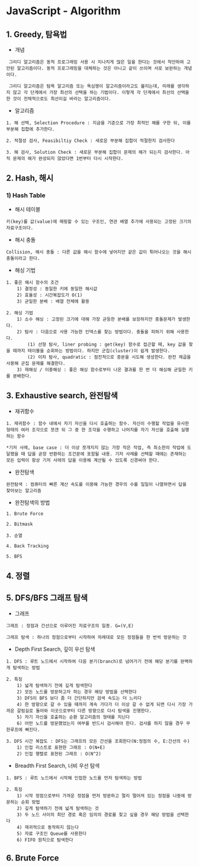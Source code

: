 # JavaScript -  Algorithm

## 1. Greedy, 탐욕법

* 개념

```
 그리디 알고리즘은 동적 프로그래밍 사용 시 지나치게 많은 일을 한다는 것에서 착안하여 고안된 알고리즘이다. 동적 프로그래밍을 대체하는 것은 아니고 같이 쓰이며 서로 보완하는 개념이다.

 그리디 알고리즘은 탐욕 알고리즘 또는 욕심쟁이 알고리즘이라고도 불리는데, 미래를 생각하지 않고 각 단계에서 가장 최선의 선택을 하는 기법이다. 이렇게 각 단계에서 최선의 선택을 한 것이 전체적으로도 최선이길 바라는 알고리즘이다.
```

* 알고리즘

```
1. 해 선택, Selection Procedure : 지금을 기준으로 가장 최적인 해를 구한 뒤, 이를 부분해 집합에 추가한다.

2. 적절성 검사, Feasibiltiy Check : 새로운 부분해 집합이 적절한지 검사한다

3. 해 검사, Solution Check : 새로운 부분해 집합이 문제의 해가 되는지 검사한다. 아직 문제의 해가 완성되지 않았다면 1번부터 다시 시작한다.
```

## 2. Hash, 해시

### 1) Hash Table

* 해시 테이블

```
키(key)를 값(value)에 매핑할 수 있는 구조인, 연관 배열 추가에 사용되는 고정된 크기의 자료구조이다.
```

* 해시 충돌

```
Collision, 해시 충돌 : 다른 값을 해시 함수에 넣어지만 같은 값이 튀어나오는 것을 해시 충돌이라고 한다.
```



* 해싱 기법

````
1. 좋은 해시 함수의 조건
	1) 결정성 : 동일한 키에 동일한 해시값
	2) 효율성 : 시간복잡도가 O(1)
	3) 균일한 분배 : 배열 전체에 활용
	
2. 해싱 기법
	1) 소수 해싱 : 고정된 크기에 대해 가장 균등한 분배를 보장하지만 충돌문제가 발생한다.
	2) 탐사 : 다음으로 사용 가능한 인덱스를 찾는 방법이다. 충돌을 피하기 위해 사용한다.
		(1) 선형 탐사, liner probing : get(key) 함수로 접근할 때, key 값을 찾을 때까지 테이블을 순회하는 방법이다. 하지만 군집(cluster)이 쉽게 발생한다.
		(2) 이차 탐사, quadratic : 점진적으로 증분을 시도해 생성한다. 완전 제곱을 사용해 군집 문제를 해결한다.
	3) 재해싱 / 이중해싱 : 좋은 해싱 함수로부터 나온 결과를 한 번 더 해싱해 균일한 키를 분배한다.
````



## 3. Exhaustive search, 완전탐색

* 재귀함수

```
1. 재귀함수 : 함수 내에서 자기 자신을 다시 호출하는 함수. 자신이 수행할 작업을 유사한 형태의 여러 조각으로 쪼갠 뒤 그 중 한 조각을 수행하고 나머지를 자기 자신을 호출해 실행하는 함수

*기저 사례, base case : 더 이상 쪼개지지 않는 가장 작은 작업, 즉 최소한의 작업에 도달했을 때 답을 곧장 반환하는 조건문에 포함될 내용. 기저 사례를 선택할 때에는 존재하는 모든 입력이 항상 기저 사레의 답을 이용해 계산될 수 있도록 신경써야 한다.
```

* 완전탐색

```
완전탐색 : 컴퓨터의 빠른 계산 속도를 이용해 가능한 경우의 수를 일일이 나열하면서 답을 찾아보는 알고리즘
```

* 완전탐색의 방법

```
1. Brute Force

2. Bitmask

3. 순열

4. Back Tracking

5. BFS
```

## 4. 정렬

## 5. DFS/BFS 그래프 탐색

* 그래프

```
그래프 : 정점과 간선으로 이루어진 자료구조의 일종. G=(V,E)

그래프 탐색 : 하나의 정점으로부터 시작하여 차례대로 모든 정점들을 한 번씩 방문하는 것 
```

* Depth First Search, 깊이 우선 탐색

```
1. DFS : 루트 노드에서 시작하여 다음 분기(branch)로 넘어가기 전에 해당 분기를 완벽하게 탐색하는 방법

2. 특징
    1) 넓게 탐색하기 전에 깊게 탐색한다
    2) 모든 노드를 방문하고자 하는 경우 해당 방법을 선택한다
    3) DFS이 BFS 보다 좀 더 간단하지만 검색 속도는 더 느리다
    4) 한 방향으로 갈 수 있을 때까지 계속 가다가 더 이상 갈 수 없게 되면 다시 가장 가까운 갈림길로 돌아와 이곳으로부터 다른 방향으로 다시 탐색을 진행한다.
    5) 자기 자신을 호출하는 순환 알고리즘의 형태를 지닌다
    6) 어떤 노드를 방문했었는지 여부를 반드시 검사해야 한다. 검사를 하지 않을 경우 무한루프에 빠진다.
    
3. DFS 시간 복잡도 : DFS는 그래프의 모든 간선을 조회한다(N:정점의 수, E:간선의 수)
	1) 인접 리스트로 표현한 그래프 : O(N+E)
	2) 인접 행렬로 표현된 그래프 : O(N^2)
```

* Breadth First Search, 너비 우선 탐색 

```
1. BFS : 루트 노드에서 시작해 인접한 노드를 먼저 탐색하는 방법

2. 특징
	1) 시작 정점으로부터 가까운 정점을 먼저 방문하고 멀리 떨어져 있는 정점을 나중에 방문하는 순회 방법
	2) 깊게 탐색하기 전에 넓게 탐색하는 것
	3) 두 노드 사이의 최단 경로 혹은 임의의 경로를 찾고 싶을 경우 해당 방법을 선택한다
	4) 재귀적으로 동작하지 않는다
	5) 자료 구조인 Queue를 사용한다
	6) FIFO 원칙으로 탐색한다
```

## 6. Brute Force

